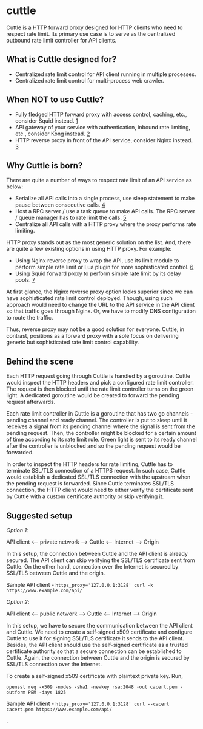 cuttle
======

Cuttle is a HTTP forward proxy designed for HTTP clients who need to respect rate limit. Its primary use case is to serve as the centralized outbound rate limit controller for API clients.


What is Cuttle designed for?
----------------------------

* Centralized rate limit control for API client running in multiple processes.
* Centralized rate limit control for multi-process web crawler.


When NOT to use Cuttle?
-----------------------

* Fully fledged HTTP forward proxy with access control, caching, etc., consider Squid instead. [1]
* API gateway of your service with authentication, inbound rate limiting, etc., consider Kong instead. [2]
* HTTP reverse proxy in front of the API service, consider Nginx instead. [3]

[1]: http://www.squid-cache.org/
[2]: https://getkong.org/
[3]: http://nginx.org/


Why Cuttle is born?
-------------------

There are quite a number of ways to respect rate limit of an API service as below:

* Serialize all API calls into a single process, use sleep statement to make pause between consecutive calls. [4]
* Host a RPC server / use a task queue to make API calls. The RPC server / queue manager has to rate limit the calls. [5]
* Centralize all API calls with a HTTP proxy where the proxy performs rate limiting.

HTTP proxy stands out as the most generic solution on the list. And, there are quite a few existing options in using HTTP proxy. For example:

* Using Nginx reverse proxy to wrap the API, use its limit module to perform simple rate limit or Lua plugin for more sophisticated control. [6]
* Using Squid forward proxy to perform simple rate limit by its delay pools. [7]

At first glance, the Nginx reverse proxy option looks superior since we can have sophisticated rate limit control deployed. Though, using such approach would need to change the URL to the API service in the API client so that traffic goes through Nginx. Or, we have to modify DNS configuration to route the traffic.

Thus, reverse proxy may not be a good solution for everyone. Cuttle, in contrast, positions as a forward proxy with a sole focus on delivering generic but sophisticated rate limit control capability.

[4]: https://github.com/benbjohnson/slowweb
[5]: http://product.reverb.com/2015/03/07/shopify-rate-limits-sidekiq-and-you/
[6]: http://codetunes.com/2011/outbound-api-rate-limits-the-nginx-way/
[7]: http://wiki.squid-cache.org/Features/DelayPools


Behind the scene
----------------

Each HTTP request going through Cuttle is handled by a goroutine. Cuttle would inspect the HTTP headers and pick a configured rate limit controller. The request is then blocked until the rate limit controller turns on the green light. A dedicated goroutine would be created to forward the pending request afterwards.

Each rate limit controller in Cuttle is a goroutine that has two go channels - pending channel and ready channel. The controller is put to sleep until it receives a signal from its pending channel where the signal is sent from the pending request. Then, the controller might be blocked for a certain amount of time according to its rate limit rule. Green light is sent to its ready channel after the controller is unblocked and so the pending request would be forwarded.

In order to inspect the HTTP headers for rate limiting, Cuttle has to terminate SSL/TLS connection of a HTTPS request. In such case, Cuttle would establish a dedicated SSL/TLS connection with the upstream when the pending request is forwarded. Since Cuttle terminates SSL/TLS connection, the HTTP client would need to either verify the certificate sent by Cuttle with a custom certificate authority or skip verifying it.


Suggested setup
---------------

*Option 1*:

API client <-- private network --> Cuttle <-- Internet --> Origin

In this setup, the connection between Cuttle and the API client is already secured. The API client can skip verifying the SSL/TLS certificate sent from Cuttle. On the other hand, connection over the Internet is secured by SSL/TLS between Cuttle and the origin.

Sample API client - `https_proxy='127.0.0.1:3128' curl -k https://www.example.com/api/`

*Option 2*:

API client <-- public network --> Cuttle <-- Internet --> Origin

In this setup, we have to secure the communication between the API client and Cuttle. We need to create a self-signed x509 certificate and configure Cuttle to use it for signing SSL/TLS certificate it sends to the API client. Besides, the API client should use the self-signed certificate as a trusted certificate authority so that a secure connection can be established to Cuttle. Again, the connection between Cuttle and the origin is secured by SSL/TLS connection over the Internet.

To create a self-signed x509 certificate with plaintext private key. Run,

`openssl req -x509 -nodes -sha1 -newkey rsa:2048 -out cacert.pem -outform PEM -days 1825`

Sample API client - `https_proxy='127.0.0.1:3128' curl --cacert cacert.pem https://www.example.com/api/`

.
